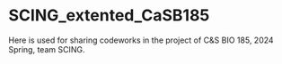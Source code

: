 # SCING_extented_CaSB185

Here is used for sharing codeworks in the project of C&S BIO 185, 2024 Spring, team SCING.
